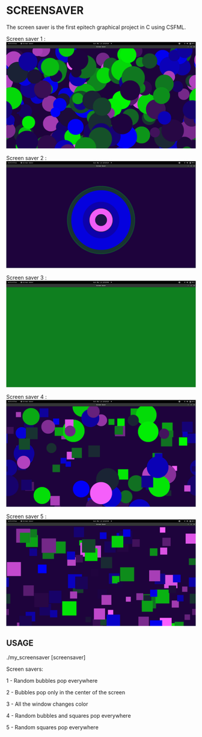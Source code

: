 # SCREENSAVER

The screen saver is the first epitech graphical project in C using CSFML.


Screen saver 1 :
![image1](assets/img01.png)

Screen saver 2 :
![image2](assets/img02.png)

Screen saver 3 :
![image3](assets/img03.png)

Screen saver 4 :
![image4](assets/img04.png)

Screen saver 5 :
![image5](assets/img05.png)


## USAGE

./my_screensaver [screensaver]

Screen savers:

1 - Random bubbles pop everywhere

2 - Bubbles pop only in the center of the screen

3 - All the window changes color

4 - Random bubbles and squares pop everywhere

5 - Random squares pop everywhere
